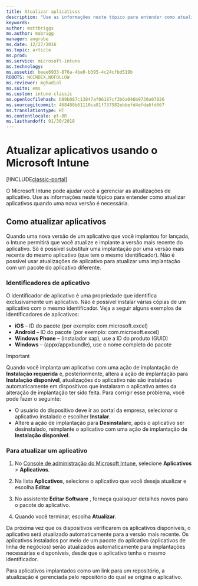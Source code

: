 ```yaml
---
title: Atualizar aplicativos
description: "Use as informações neste tópico para entender como atualizar aplicativos quando uma nova versão é necessária."
keywords: 
author: mattbriggs
ms.author: mabrigg
manager: angrobe
ms.date: 12/27/2016
ms.topic: article
ms.prod: 
ms.service: microsoft-intune
ms.technology: 
ms.assetid: beee6933-876a-4be0-b395-4c24cfbd519b
ROBOTS: NOINDEX,NOFOLLOW
ms.reviewer: mghadial
ms.suite: ems
ms.custom: intune-classic
ms.openlocfilehash: b89b087c13847af06187cf3b6a046b9730a07826
ms.sourcegitcommit: 468480b61110ca81f737582ebbefd4efda6fd667
ms.translationtype: HT
ms.contentlocale: pt-BR
ms.lasthandoff: 01/30/2018
---
```

# <a name="update-apps-using-microsoft-intune"></a>Atualizar aplicativos usando o Microsoft Intune

[!INCLUDE[classic-portal](../includes/classic-portal.md)]

O Microsoft Intune pode ajudar você a gerenciar as atualizações de aplicativo. Use as informações neste tópico para entender como atualizar aplicativos quando uma nova versão é necessária.

## <a name="how-to-update-apps"></a>Como atualizar aplicativos
Quando uma nova versão de um aplicativo que você implantou for lançada, o Intune permitirá que você atualize e implante a versão mais recente do aplicativo. Só é possível substituir uma implantação por uma versão mais recente do mesmo aplicativo (que tem o mesmo identificador). Não é possível usar atualizações de aplicativo para atualizar uma implantação com um pacote do aplicativo diferente.

### <a name="app-identifiers"></a>Identificadores de aplicativo
O identificador de aplicativo é uma propriedade que identifica exclusivamente um aplicativo. Não é possível instalar várias cópias de um aplicativo com o mesmo identificador. Veja a seguir alguns exemplos de identificadores de aplicativos:

- **iOS** – ID do pacote (por exemplo: com.microsoft.excel)
- **Android** – ID do pacote (por exemplo: com.microsoft.excel)
- **Windows Phone** – (instalador xap), use a ID do produto (GUID)
- **Windows** – (appx/appxbundle), use o nome completo do pacote



> [!IMPORTANT]
> Quando você implanta um aplicativo com uma ação de implantação de **Instalação requerida** e, posteriormente, altera a ação de implantação para **Instalação disponível**, atualizações do aplicativo não são instaladas automaticamente em dispositivos que instalaram o aplicativo antes da alteração de implantação ter sido feita. Para corrigir esse problema, você pode fazer o seguinte:
>
> -   O usuário do dispositivo deve ir ao portal da empresa, selecionar o aplicativo instalado e escolher **Instalar**.
> -   Altere a ação de implantação para **Desinstalar**e, após o aplicativo ser desinstalado, reimplante o aplicativo com uma ação de implantação de **Instalação disponível**.

### <a name="to-update-an-app"></a>Para atualizar um aplicativo

1.  No [Console de administração do Microsoft Intune](https://manage.microsoft.com), selecione **Aplicativos** &gt; **Aplicativos**.

2.  Na lista **Aplicativos**, selecione o aplicativo que você deseja atualizar e escolha **Editar**.

3.  No assistente **Editar Software** , forneça quaisquer detalhes novos para o pacote do aplicativo.

4.  Quando você terminar, escolha **Atualizar**.

Da próxima vez que os dispositivos verificarem os aplicativos disponíveis, o aplicativo será atualizado automaticamente para a versão mais recente.
Os aplicativos instalados por meio de um pacote do aplicativo (aplicativos de linha de negócios) serão atualizados automaticamente para implantações necessárias e disponíveis, desde que o aplicativo tenha o mesmo identificador.

Para aplicativos implantados como um link para um repositório, a atualização é gerenciada pelo repositório do qual se origina o aplicativo.
